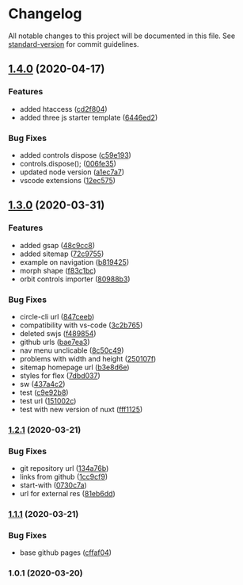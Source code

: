 # Changelog

All notable changes to this project will be documented in this file. See [standard-version](https://github.com/conventional-changelog/standard-version) for commit guidelines.

## [1.4.0](https://github.com/LuXDAmore/generative-art/compare/v1.3.1...v1.4.0) (2020-04-17)


### Features

* added htaccess ([cd2f804](https://github.com/LuXDAmore/generative-art/commit/cd2f8047e7cacbcebbf5352522959874a4fa8860))
* added three js starter template ([6446ed2](https://github.com/LuXDAmore/generative-art/commit/6446ed275cce044a2a0b15a9c06f72aef6433ec3))


### Bug Fixes

* added controls dispose ([c59e193](https://github.com/LuXDAmore/generative-art/commit/c59e19364bd05a933c1c516ff7fad00c792f4295))
* controls.dispose(); ([006fe35](https://github.com/LuXDAmore/generative-art/commit/006fe350f5fc2a0905b87b77adda62b3cd822ad3))
* updated node version ([a1ec7a7](https://github.com/LuXDAmore/generative-art/commit/a1ec7a7562b15f81a3153c92485021e00ba78079))
* vscode extensions ([12ec575](https://github.com/LuXDAmore/generative-art/commit/12ec575cc200d7d17e252c3eac28b16dc901e293))

## [1.3.0](https://github.com/LuXDAmore/generative-art/compare/v1.2.2...v1.3.0) (2020-03-31)


### Features

* added gsap ([48c9cc8](https://github.com/LuXDAmore/generative-art/commit/48c9cc8a9f320910ce5127d9c6120fafbd2ca87a))
* added sitemap ([72c9755](https://github.com/LuXDAmore/generative-art/commit/72c9755656d3c3d833b53a0bde7d4f739fbd7bbf))
* example on navigation ([b819425](https://github.com/LuXDAmore/generative-art/commit/b819425312ccfdc20089f21d03e90b1bc7e9a20b))
* morph shape ([f83c1bc](https://github.com/LuXDAmore/generative-art/commit/f83c1bc3b0189106416164a61e4de29b60447042))
* orbit controls importer ([80988b3](https://github.com/LuXDAmore/generative-art/commit/80988b325420d67cc4761668edf1632d1aa1e365))


### Bug Fixes

* circle-cli url ([847ceeb](https://github.com/LuXDAmore/generative-art/commit/847ceebc3cc21f020a939e676e7133c22ac50ee4))
* compatibility with vs-code ([3c2b765](https://github.com/LuXDAmore/generative-art/commit/3c2b7651511771ca02cc47814761a7e7b82a156a))
* deleted swjs ([f489854](https://github.com/LuXDAmore/generative-art/commit/f48985482697f31a7cdc98f028333d60196479d1))
* github urls ([bae7ea3](https://github.com/LuXDAmore/generative-art/commit/bae7ea34b63554804dc42e4163d93c9ef9ed5ae1))
* nav menu unclicable ([8c50c49](https://github.com/LuXDAmore/generative-art/commit/8c50c492bba7d9aae4eb8e3bcf614ca75eadccbd))
* problems with width and height ([250107f](https://github.com/LuXDAmore/generative-art/commit/250107f62d80f2df9984193d56b8d7bf1efe6bfa))
* sitemap homepage url ([b3e8d6e](https://github.com/LuXDAmore/generative-art/commit/b3e8d6ebc64ecbb3dae3d60a9868658a3a9ba66e))
* styles for flex ([7dbd037](https://github.com/LuXDAmore/generative-art/commit/7dbd037d4055eda6dd55f95ab843ed1e4c63fd88))
* sw ([437a4c2](https://github.com/LuXDAmore/generative-art/commit/437a4c2555590d92ae1b1f553fb912156b944d8b))
* test ([c9e92b8](https://github.com/LuXDAmore/generative-art/commit/c9e92b8d12bbcb989fe0b36f4e6823412525bfd2))
* test url ([151002c](https://github.com/LuXDAmore/generative-art/commit/151002cc9cd3b9b63a66dc0a20ade9df5b72f667))
* test with new version of nuxt ([fff1125](https://github.com/LuXDAmore/generative-art/commit/fff11256b2447e7fccdcb78c444cd36ac220493b))

### [1.2.1](https://github.com/LuXDAmore/generative-art/compare/v1.2.0...v1.2.1) (2020-03-21)


### Bug Fixes

* git repository url ([134a76b](https://github.com/LuXDAmore/generative-art/commit/134a76b6c614f8fd22c94f19e49b7c9c64afd91d))
* links from github ([1cc9cf9](https://github.com/LuXDAmore/generative-art/commit/1cc9cf9e91d8c1eb4ff7fc5a9e77b36cb188df41))
* start-with ([0730c7a](https://github.com/LuXDAmore/generative-art/commit/0730c7a160c3c94e3ad4b3a347812047fea015f1))
* url for external res ([81eb6dd](https://github.com/LuXDAmore/generative-art/commit/81eb6dd6b5087c49a83da10abb639b324ed70bbe))

### [1.1.1](https://github.com/LuXDAmore/generative-art/compare/v1.1.0...v1.1.1) (2020-03-21)


### Bug Fixes

* base github pages ([cffaf04](https://github.com/LuXDAmore/generative-art/commit/cffaf04cfbac79950427d20829bedca40eb67c02))

### 1.0.1 (2020-03-20)
